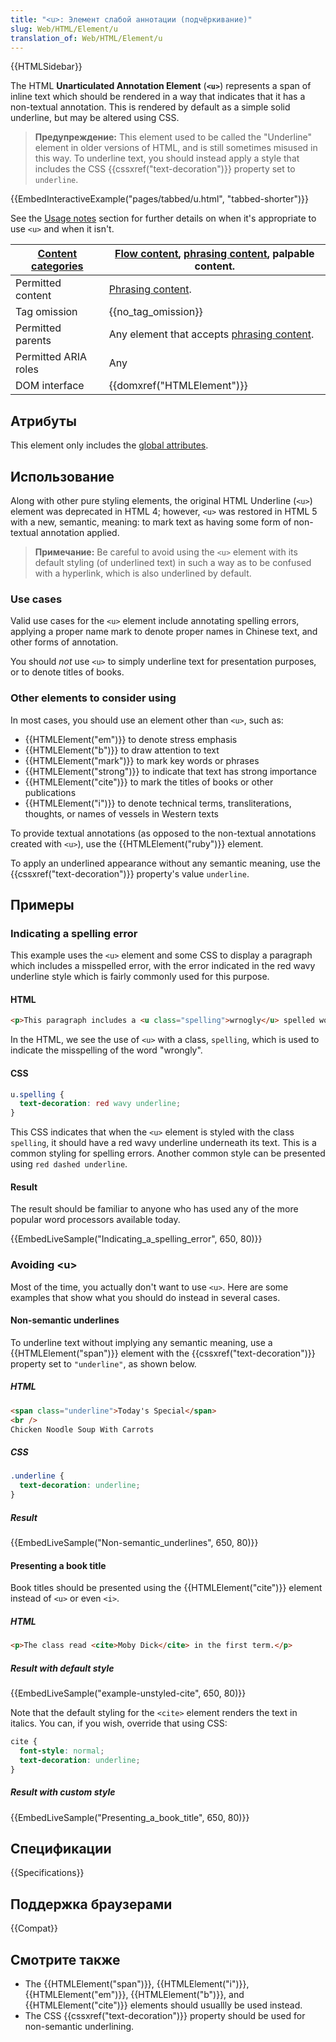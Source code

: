 ```yaml
---
title: "<u>: Элемент слабой аннотации (подчёркивание)"
slug: Web/HTML/Element/u
translation_of: Web/HTML/Element/u
---
```


{{HTMLSidebar}}

The HTML **Unarticulated Annotation Element** (**`<u>`**) represents a span of inline text which should be rendered in a way that indicates that it has a non-textual annotation. This is rendered by default as a simple solid underline, but may be altered using CSS.

> **Предупреждение:** This element used to be called the "Underline" element in older versions of HTML, and is still sometimes misused in this way. To underline text, you should instead apply a style that includes the CSS {{cssxref("text-decoration")}} property set to `underline`.

{{EmbedInteractiveExample("pages/tabbed/u.html", "tabbed-shorter")}}

See the [Usage notes](#usage_notes) section for further details on when it's appropriate to use `<u>` and when it isn't.

| [Content categories](/ru/docs/Web/HTML/Content_categories) | [Flow content](/ru/docs/Web/HTML/Content_categories#Flow_content), [phrasing content](/ru/docs/Web/HTML/Content_categories#Phrasing_content), palpable content. |
| ---------------------------------------------------------- | --------------------------------------------------------------------------------------------------------------------------------------------------------------- |
| Permitted content                                          | [Phrasing content](/ru/docs/Web/HTML/Content_categories#Phrasing_content).                                                                                      |
| Tag omission                                               | {{no_tag_omission}}                                                                                                                                             |
| Permitted parents                                          | Any element that accepts [phrasing content](/ru/docs/Web/HTML/Content_categories#Phrasing_content).                                                             |
| Permitted ARIA roles                                       | Any                                                                                                                                                             |
| DOM interface                                              | {{domxref("HTMLElement")}}                                                                                                                                      |

## Атрибуты

This element only includes the [global attributes](/ru/docs/Web/HTML/Global_attributes).

## Использование

Along with other pure styling elements, the original HTML Underline (`<u>`) element was deprecated in HTML 4; however, `<u>` was restored in HTML 5 with a new, semantic, meaning: to mark text as having some form of non-textual annotation applied.

> **Примечание:** Be careful to avoid using the `<u>` element with its default styling (of underlined text) in such a way as to be confused with a hyperlink, which is also underlined by default.

### Use cases

Valid use cases for the `<u>` element include annotating spelling errors, applying a proper name mark to denote proper names in Chinese text, and other forms of annotation.

You should _not_ use `<u>` to simply underline text for presentation purposes, or to denote titles of books.

### Other elements to consider using

In most cases, you should use an element other than `<u>`, such as:

- {{HTMLElement("em")}} to denote stress emphasis
- {{HTMLElement("b")}} to draw attention to text
- {{HTMLElement("mark")}} to mark key words or phrases
- {{HTMLElement("strong")}} to indicate that text has strong importance
- {{HTMLElement("cite")}} to mark the titles of books or other publications
- {{HTMLElement("i")}} to denote technical terms, transliterations, thoughts, or names of vessels in Western texts

To provide textual annotations (as opposed to the non-textual annotations created with `<u>`), use the {{HTMLElement("ruby")}} element.

To apply an underlined appearance without any semantic meaning, use the {{cssxref("text-decoration")}} property's value `underline`.

## Примеры

### Indicating a spelling error

This example uses the `<u>` element and some CSS to display a paragraph which includes a misspelled error, with the error indicated in the red wavy underline style which is fairly commonly used for this purpose.

#### HTML

```html
<p>This paragraph includes a <u class="spelling">wrnogly</u> spelled word.</p>
```

In the HTML, we see the use of `<u>` with a class, `spelling`, which is used to indicate the misspelling of the word "wrongly".

#### CSS

```css
u.spelling {
  text-decoration: red wavy underline;
}
```

This CSS indicates that when the `<u>` element is styled with the class `spelling`, it should have a red wavy underline underneath its text. This is a common styling for spelling errors. Another common style can be presented using `red dashed underline`.

#### Result

The result should be familiar to anyone who has used any of the more popular word processors available today.

{{EmbedLiveSample("Indicating_a_spelling_error", 650, 80)}}

### Avoiding \<u>

Most of the time, you actually don't want to use `<u>`. Here are some examples that show what you should do instead in several cases.

#### Non-semantic underlines

To underline text without implying any semantic meaning, use a {{HTMLElement("span")}} element with the {{cssxref("text-decoration")}} property set to `"underline"`, as shown below.

##### HTML

```html
<span class="underline">Today's Special</span>
<br />
Chicken Noodle Soup With Carrots
```

##### CSS

```css
.underline {
  text-decoration: underline;
}
```

##### Result

{{EmbedLiveSample("Non-semantic_underlines", 650, 80)}}

#### Presenting a book title

Book titles should be presented using the {{HTMLElement("cite")}} element instead of `<u>` or even `<i>`.

##### HTML

```html
<p>The class read <cite>Moby Dick</cite> in the first term.</p>
```

##### Result with default style

{{EmbedLiveSample("example-unstyled-cite", 650, 80)}}

Note that the default styling for the `<cite>` element renders the text in italics. You can, if you wish, override that using CSS:

```css
cite {
  font-style: normal;
  text-decoration: underline;
}
```

##### Result with custom style

{{EmbedLiveSample("Presenting_a_book_title", 650, 80)}}

## Спецификации

{{Specifications}}

## Поддержка браузерами

{{Compat}}

## Смотрите также

- The {{HTMLElement("span")}}, {{HTMLElement("i")}}, {{HTMLElement("em")}}, {{HTMLElement("b")}}, and {{HTMLElement("cite")}} elements should usuallly be used instead.
- The CSS {{cssxref("text-decoration")}} property should be used for non-semantic underlining.
